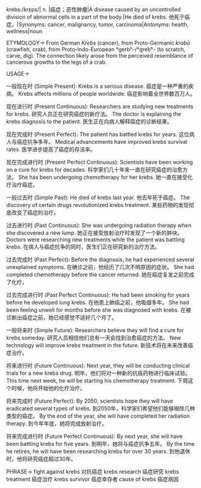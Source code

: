 krebs:/krɛps/| n. |癌症；恶性肿瘤|A disease caused by an uncontrolled division of abnormal cells in a part of the body.|He died of krebs. 他死于癌症。|Synonyms: cancer, malignancy, tumor, carcinoma|Antonyms: health, wellness|noun

ETYMOLOGY->
From German *Krebs* (cancer), from Proto-Germanic *krabō* (crawfish, crab), from Proto-Indo-European *gerbʰ-/*grebʰ- (to scratch, carve, dig).  The connection likely arose from the perceived resemblance of cancerous growths to the legs of a crab.

USAGE->

一般现在时 (Simple Present):
Krebs is a serious disease. 癌症是一种严重的疾病。
Krebs affects millions of people worldwide. 癌症影响着全世界数百万人。

现在进行时 (Present Continuous):
Researchers are studying new treatments for krebs. 研究人员正在研究癌症的新疗法。
The doctor is explaining the krebs diagnosis to the patient. 医生正在向病人解释癌症的诊断结果。

现在完成时 (Present Perfect):
The patient has battled krebs for years.  这位病人与癌症抗争多年。
Medical advancements have improved krebs survival rates. 医学进步提高了癌症的存活率。

现在完成进行时 (Present Perfect Continuous):
Scientists have been working on a cure for krebs for decades. 科学家们几十年来一直在研究癌症的治愈方法。
She has been undergoing chemotherapy for her krebs. 她一直在接受化疗治疗癌症。

一般过去时 (Simple Past):
He died of krebs last year. 他去年死于癌症。
The discovery of certain drugs revolutionized krebs treatment. 某些药物的发现彻底改变了癌症的治疗。

过去进行时 (Past Continuous):
She was undergoing radiation therapy when she discovered a new lump. 她正在接受放射治疗时发现了一个新的肿块。
Doctors were researching new treatments while the patient was battling krebs.  在病人与癌症抗争的同时，医生们正在研究新的治疗方法。

过去完成时 (Past Perfect):
Before the diagnosis, he had experienced several unexplained symptoms. 在确诊之前，他经历了几次不明原因的症状。
She had completed chemotherapy before the cancer returned.  她在癌症复发之前完成了化疗。

过去完成进行时 (Past Perfect Continuous):
He had been smoking for years before he developed lung krebs.  在他患上肺癌之前，他吸烟多年。
She had been feeling unwell for months before she was diagnosed with krebs. 在被诊断出癌症之前，她已经感觉不适好几个月了。

一般将来时 (Simple Future):
Researchers believe they will find a cure for krebs someday. 研究人员相信他们总有一天会找到治愈癌症的方法。
New technology will improve krebs treatment in the future. 新技术将在未来改善癌症治疗。

将来进行时 (Future Continuous):
Next year, they will be conducting clinical trials for a new krebs drug. 明年，他们将对一种新的抗癌药物进行临床试验。
This time next week, he will be starting his chemotherapy treatment. 下周这个时候，他将开始他的化疗治疗。


将来完成时 (Future Perfect):
By 2050, scientists hope they will have eradicated several types of krebs. 到2050年，科学家们希望他们能够根除几种类型的癌症。
By the end of the year, she will have completed her radiation therapy. 到今年年底，她将完成放射治疗。

将来完成进行时 (Future Perfect Continuous):
By next year, she will have been battling krebs for five years. 到明年，她将与癌症抗争五年。
By the time he retires, he will have been researching krebs for over 30 years. 到他退休时，他将研究癌症超过30年。


PHRASE->
fight against krebs  对抗癌症
krebs research 癌症研究
krebs treatment 癌症治疗
krebs survivor 癌症幸存者
cause of krebs 癌症病因


